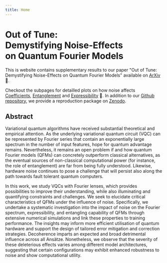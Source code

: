 ```yaml
---
title: Home
---
```

# Out of Tune: <br> Demystifying Noise-Effects <br> on Quantum Fourier Models

This is website contains supplementary results to our paper "Out of Tune: Demystifying Noise-Effects on Quantum Fourier Models" available on [ArXiv](https://arxiv.org/abs/2506.09527) :scroll:.

Checkout the subpages for detailled plots on how noise affects [Coefficients](coefficients.md), [Entanglement](entanglement.md) and [Expressibility](expressibility.md) :rocket:.
In addition to our [Github repository](https://github.com/cirkiters/effect-of-noise-in-qfms), we provide a reproduction package on [Zenodo](https://doi.org/10.5281/zenodo.16963959).

## Abstract

Variational quantum algorithms have received substantial theoretical and empirical attention.
As the underlying variational quantum circuit (VQC) can be represented by Fourier series that contain an exponentially large spectrum in the number of input features, hope for quantum advantage remains.
Nevertheless, it remains an open problem if and how quantum Fourier models (QFMs) can concretely outperform classical alternatives, as the eventual sources of non-classical computational power (for instance, the role of entanglement) are far from being fully understood. Likewise, hardware noise continues to pose a challenge that will persist also along the path towards fault tolerant quantum computers.

In this work, we study VQCs with Fourier lenses, which provides possibilities to improve their understanding, while also illuminating and quantifying constraints and challenges.
We seek to elucidate critical characteristics of QFMs under the influence of noise.
Specifically, we undertake a systematic investigation into the impact of noise on the Fourier spectrum, expressibility, and entangling capability of QFMs through extensive numerical simulations and link these properties to training performance. The insights may inform more efficient utilisation of quantum hardware and support the design of tailored error mitigation and correction strategies.
Decoherence imparts an expected and broad detrimental influence across all Ansätze.
Nonetheless, we observe that the severity of these deleterious effects varies among different model architectures, suggesting that certain configurations may exhibit enhanced robustness to noise and show computational utility.



